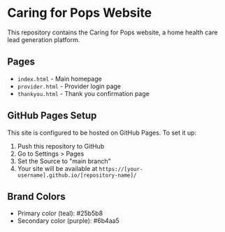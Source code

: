 # Caring for Pops Website

This repository contains the Caring for Pops website, a home health care lead generation platform.

## Pages

- `index.html` - Main homepage
- `provider.html` - Provider login page
- `thankyou.html` - Thank you confirmation page

## GitHub Pages Setup

This site is configured to be hosted on GitHub Pages. To set it up:

1. Push this repository to GitHub
2. Go to Settings > Pages
3. Set the Source to "main branch"
4. Your site will be available at `https://[your-username].github.io/[repository-name]/`

## Brand Colors

- Primary color (teal): #25b5b8
- Secondary color (purple): #6b4aa5
